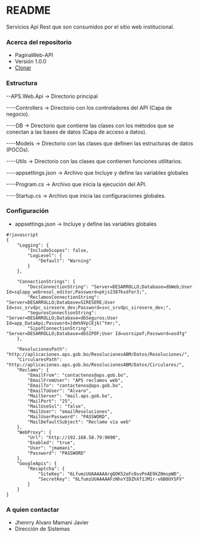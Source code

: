 # README #

Servicios Api Rest que son consumidos por el sitio web institucional.

### Acerca del repositorio ###

* PaginaWeb-API 
* Versión 1.0.0
* [Clonar](http://192.168.57.181/desarrollo/PaginaWeb-API.git)

### Estructura ###

--APS.Web.Api         -> Directorio principal

----Controllers       -> Directorio con los controladores del API (Capa de negocio).

----DB                -> Directorio que contiene las clases con los métodos que se conectan a las bases de datos (Capa de acceso a datos).

----Models            -> Directorio con las clases que definen las estructuras de datos (POCOs).

----Utils             -> Directorio con las clases que contienen funciones utilitarios.

----appsettings.json  -> Archivo que Incluye y define las variables globales

----Program.cs        -> Archivo que inicia la ejecución del API.

----Startup.cs        -> Archivo que inicia las configuraciones globales.



### Configuración ###

* appsettings.json -> Incluye y define las variables globales

```
#!javascript
{
	"Logging": {
		"IncludeScopes": false,
		"LogLevel": {
			"Default": "Warning"
		}
	},

	"ConnectionStrings": {
		"DocsConnectionString": "Server=DESARROLLO;Database=dbWeb;User Id=sqlapp_webresol_editor;Password=pkjs2387kxdfer3;",
		"ReclamosConnectionString": "Server=DESARROLLO;Database=SIRESERE;User Id=svc_srvdpc_siresere_dev;Password=svc_srvdpc_siresere_dev;",
		"SegurosConnectionString": "Server=DESARROLLO;Database=dbSeguros;User Id=app_DataApi;Password=}dm%9Vp[Ejk(^tmr;",
		"SipofConnectionString": "Server=DESARROLLO;Database=dbSIPOF;User Id=usrsipof;Password=asdfg"
	},

	"ResolucionesPath": "http://aplicaciones.aps.gob.bo/ResolucionesABM/Datos/Resoluciones/",
	"CircularesPath": "http://aplicaciones.aps.gob.bo/ResolucionesABM/Datos/Circulares/",
	"Reclamo": {
		"EmailFrom": "contactenos@aps.gob.bo",
		"EmailFromUser": "APS reclamos web",
		"EmailTo": "contactenos@aps.gob.bo",
		"EmailToUser": "Alvaro",
		"MailServer": "mail.aps.gob.bo",
		"MailPort": "25",
		"MailUseSsl": "false",
		"MailUser": "emailResoluciones",
		"MailUserPassword": "PASSWORD",
		"MailDefaultSubject": "Reclamo vía web"
	},
	"WebProxy": {
		"Url": "http://192.168.58.79:9090",
		"Enabled": "true",
		"User": "jmamani",
		"Password": "PASSWORD"
	},
	"GoogleApis": {
		"Recaptcha": {
			"SiteKey": "6LfumzUUAAAAAArgQOK52eFc0svPnAE9kZ0mspWD",
			"SecretKey": "6LfumzUUAAAAAFzNhvYIDZhXf1JM1r-v6B0UYSFV"
		}
	}
}
```

### A quien contactar ###

* Jhenrry Alvaro Mamani Javier
* Dirección de Sistemas